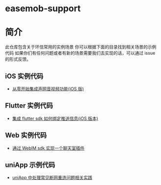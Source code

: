 # easemob-support

# 简介

此仓库包含关于环信常用的实例场景
你可以根据下面的目录找到相关场景的示例代码
如果你们有任何问题或者有新的场景需要我们去实现的话，可以通过 issue 的形式反馈。

## iOS 实例代码

- [从零开始集成声网音视频功能(iOS 版)](iOS/1v1Call-demo-swift)

## Flutter 实例代码

- [集成 flutter sdk 如何绑定推送信息(iOS 版本)](Flutter/push_demo)

## Web 实例代码

- [通过 WebIM sdk 实现一个聊天室插件](Web/emchat-chatroom-widget)

## uniApp 示例代码

- [uniApp 中处理常见断网重连问题相关实践](Uni-App/uni-connect-opt-example)

